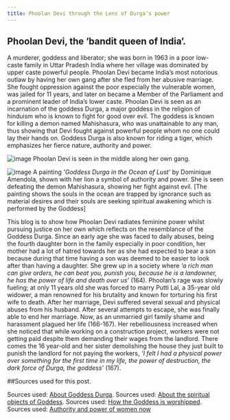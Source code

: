 ```yaml
---
title: Phoolan Devi through the Lens of Durga’s power
---
```

 
 
## Phoolan Devi, the ‘bandit queen of India’.                            

A murderer, goddess and liberator; she was born in 1963 in a poor low-caste family in Uttar Pradesh India where her village was dominated by upper caste powerful people. Phoolan Devi became India’s most notorious outlaw by having her own gang after she fled from her abusive marriage. She fought oppression against the poor especially the vulnerable women, was jailed for 11 years, and later on became a Member of the Parliament and a prominent leader of India’s lower caste. Phoolan Devi is seen as an incarnation of the goddess Durga, a major goddess in the religion of hinduism who is known to fight for good over evil. The goddess is known for killing a demon named Mahishasura, who was unattainable to any man, thus showing that Devi fought against powerful people whom no one could lay their hands on. Goddess Durga is also known for riding a tiger, which emphasizes her fierce nature, authority and power.

![image](https://akm-img-a-in.tosshub.com/sites/media2/indiatoday/images/stories/2015August/phoolan-8_081015033809.jpg)
Phoolan Devi is seen in the middle along her own gang.


![image](https://dominiqueamendola.com/cdn/shop/products/goddess-durga-in-the-ocean-of-lust-dominique-amendola_3683fe11-87c3-4e8d-a622-233fc66c97fa_2048x.jpg?v=1648378424)
A painting *'Goddess Durga in the Ocean of Lust'* by Dominique Amendola, shown with her lion a symbol of authority and power. She is seen defeating the demon Mahishasura, showing her fight against evil.
[The painting shows the souls in the ocean are trapped by ignorance such as material desires and their souls are seeking spiritual awakening which is performed by the Goddess]

This blog is to show how Phoolan Devi radiates feminine power whilst pursuing justice on her own which reflects on the resemblance of the Goddess Durga. Since an early age she was faced to daily abuses, being the fourth daughter born in the family especially in poor condition, her mother had a lot of hatred towards her as she had expected to bear a son because during that time having a son was deemed to be easier to look after than having a daughter. She grew up in a society where *‘a rich man can give orders, he can beat you, punish you, because he is a landowner, he has the power of life and death over us’* (164). Phoolan’s rage was slowly fueling; at only 11 years old she was forced to marry Putti Lal, a 35-year old widower, a man renowned for his brutality and known for torturing his first wife to death. After her marriage, Devi suffered several sexual and physical abuses from his husband. After several attempts to escape, she was finally able to end her marriage. Now, as an unmarried girl family shame and harassment plagued her life (166-167). Her rebelliousness increased when she noticed that while working on a construction project, workers were not getting paid despite them demanding their wages from the landlord. There comes the 16 year-old and her sister demolishing the house they just built to punish the landlord for not paying the workers, *‘I felt I had a physical power over something for the first time in my life, the power of destruction, the dark force of Durga, the goddess’* (167). 


##Sources used for this post.

Sources used: [About Goddess Durga](https://en.wikipedia.org/wiki/Durga).
Sources used: [About the spiritual objects of Goddess](https://timesofindia.indiatimes.com/life-style/soul-search/what-is-the-significance-of-the-10-weapons-of-maa-durga/photostory/104602921.cms?picid=104602950).
Sources used: [How the Goddess is worshipped](https://qr.ae/p2ZCYu).
Sources used: [Authority and power of women now](https://timesofindia.indiatimes.com/blogs/rummage-room/durga-a-symbol-for-womens-empowerment/)




